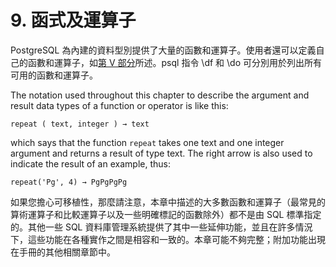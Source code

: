 # 9. 函式及運算子

PostgreSQL 為內建的資料型別提供了大量的函數和運算子。使用者還可以定義自己的函數和運算子，如[第 V 部分](../../server-programming/)所述。psql 指令 \df 和 \do 可分別用於列出所有可用的函數和運算子。

The notation used throughout this chapter to describe the argument and result data types of a function or operator is like this:

```
repeat ( text, integer ) → text
```

which says that the function `repeat` takes one text and one integer argument and returns a result of type text. The right arrow is also used to indicate the result of an example, thus:

```
repeat('Pg', 4) → PgPgPgPg
```

如果您擔心可移植性，那麼請注意，本章中描述的大多數函數和運算子（最常見的算術運算子和比較運算子以及一些明確標記的函數除外）都不是由 SQL 標準指定的。其他一些 SQL 資料庫管理系統提供了其中一些延伸功能，並且在許多情況下，這些功能在各種實作之間是相容和一致的。本章可能不夠完整；附加功能出現在手冊的其他相關章節中。
